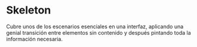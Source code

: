 # Skeleton
Cubre unos de los escenarios esenciales en una interfaz, aplicando una genial transición entre elementos sin contenido y después pintando toda la información necesaria.
